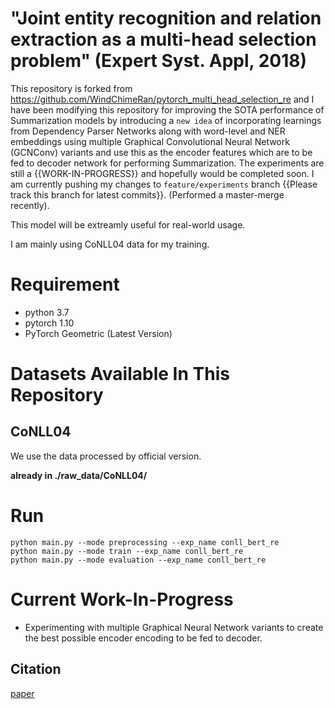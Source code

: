 # "Joint entity recognition and relation extraction as a multi-head selection problem" (Expert Syst. Appl, 2018)

This repository is forked from https://github.com/WindChimeRan/pytorch_multi_head_selection_re and I have been modifying this repository for improving the SOTA performance of Summarization models by introducing a `new idea` of incorporating learnings from Dependency Parser Networks along with word-level and NER embeddings using multiple Graphical Convolutional Neural Network (GCNConv) variants and use this as the encoder features which are to be fed to decoder network for performing Summarization.
The experiments are still a {{WORK-IN-PROGRESS}} and hopefully would be completed soon. 
I am currently pushing my changes to `feature/experiments` branch {{Please track this branch for latest commits}}. (Performed a master-merge recently).

This model will be extreamly useful for real-world usage.

I am mainly using CoNLL04 data for my training.

# Requirement

* python 3.7
* pytorch 1.10
* PyTorch Geometric (Latest Version)

# Datasets Available In This Repository

## CoNLL04

We use the data processed by official version.

**already in ./raw_data/CoNLL04/**


# Run
```shell
python main.py --mode preprocessing --exp_name conll_bert_re
python main.py --mode train --exp_name conll_bert_re 
python main.py --mode evaluation --exp_name conll_bert_re
```

# Current Work-In-Progress

* Experimenting with multiple Graphical Neural Network variants to create the best possible encoder encoding to be fed to decoder. 

## Citation

[paper](https://arxiv.org/abs/1804.07847)